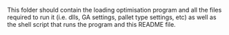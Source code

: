 This folder should contain the loading optimisation program and all the files required to run it (i.e. dlls, GA settings, pallet type settings, etc) as well as the shell script that runs the program and this README file.
